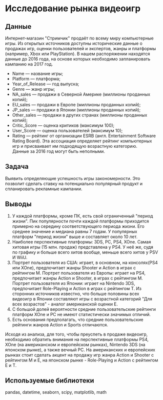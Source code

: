 # Исследование рынка видеоигр

## Данные
Интернет-магазин "Стримчик" продаёт по всему миру компьютерные игры. Из открытых источников доступны исторические данные о продажах игр, оценки пользователей и экспертов, жанры и платформы (например, Xbox или PlayStation). В нашем распоряжении находятcя данные до 2016 года, на основе которых необходимо запланировать кампанию на 2017 год.  
- Name — название игры;  
- Platform — платформа;  
- Year_of_Release — год выпуска;  
- Genre — жанр игры;  
- NA_sales — продажи в Северной Америке (миллионы проданных копий);  
- EU_sales — продажи в Европе (миллионы проданных копий);  
- JP_sales — продажи в Японии (миллионы проданных копий);  
- Other_sales — продажи в других странах (миллионы проданных копий);  
- Critic_Score — оценка критиков (максимум 100);  
- User_Score — оценка пользователей (максимум 10);  
- Rating — рейтинг от организации ESRB (англ. Entertainment Software Rating Board). Эта ассоциация определяет рейтинг компьютерных игр и присваивает им подходящую возрастную категорию.  
Данные за 2016 год могут быть неполными.

## Задача
Выявить определяющие успешность игры закономерности. Это позволит сделать ставку на потенциально популярный продукт и спланировать рекламные кампании.  

## Выводы
1) У каждой платформы, кроме ПК, есть свой ограниченный "период жизни". Пик популярности почти каждой платформы приходится примерно на середину соответствующего периода жизни. Его среднее значение и медиана равны 7 годам. У популярных платформ "период жизни" выше и составляет около 10 лет.
2) Наиболее перспективные платформы: 3DS, PC, PS4, XOne. Самая хитовая игры (15 млн. продаж) представлена у PS4. У неё же, судя по графику и больше всего хитов вообще, меньше всего хитов у PSV И WiiU.
3) Портрет пользователя из США: играет, в основном, на консолях(PS4 или XOne), предпочитает жанры Shooter и Action в играх с рейтингом M. Портрет пользователя из Европы: играет на PS4, предпочитает жанры Action и Shooter, в играх с рейтингом M. Портрет пользователя из Японии: играет на Nintendo 3DS, предпочитает Role-Playing и Action в играх с рейтингом T. Из сторонних источников известно, что больше половины всех видеоигр в Японии составляют игры с возрастной категорий "Для всех возрастов" - аналог американской оценки E.
4) С большой долей вероятности средние пользовательские рейтинги платформ XOne и PC не имеют статистически значимых отличий.  
5) Есть основания предполагать, что средние пользовательские рейтинги жанров Action и Sports отличаются.

Исходя из анализа, для того, чтобы преуспеть в продаже видеоигр, необходимо обратить внимания на перспективные платформы PS4, XOne (на американском и европейском рынках), Nintendo 3DS (на японском рынке), а также вечный PC. На американских и европейских рынках стоит сделать акцент на продажу игр жанра Action и Shooter с рейтингом M и E, на японском рынке - Role-Playing и Action с рейтингом E и T.

## Используемые библиотеки
pandas, datetime, seaborn, scipy, matplotlib, math
